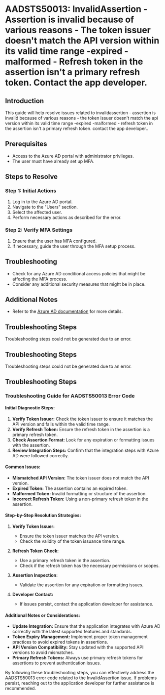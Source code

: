 # AADSTS50013: InvalidAssertion - Assertion is invalid because of various reasons - The token issuer doesn't match the API version within its valid time range -expired -malformed - Refresh token in the assertion isn't a primary refresh token. Contact the app developer.

## Introduction

This guide will help resolve issues related to invalidassertion - assertion is
invalid because of various reasons - the token issuer doesn't match the api
version within its valid time range -expired -malformed - refresh token in the
assertion isn't a primary refresh token. contact the app developer..

## Prerequisites

* Access to the Azure AD portal with administrator privileges.
* The user must have already set up MFA.

## Steps to Resolve

### Step 1: Initial Actions

1. Log in to the Azure AD portal.
2. Navigate to the "Users" section.
3. Select the affected user.
4. Perform necessary actions as described for the error.

### Step 2: Verify MFA Settings

1. Ensure that the user has MFA configured.
2. If necessary, guide the user through the MFA setup process.

## Troubleshooting

* Check for any Azure AD conditional access policies that might be affecting the
  MFA process.
* Consider any additional security measures that might be in place.

## Additional Notes

* Refer to the
  [Azure AD documentation](https://learn.microsoft.com/en-us/azure/active-directory/)
  for more details.

## Troubleshooting Steps

Troubleshooting steps could not be generated due to an error.

## Troubleshooting Steps

Troubleshooting steps could not be generated due to an error.

## Troubleshooting Steps

### Troubleshooting Guide for AADSTS50013 Error Code

#### Initial Diagnostic Steps:

1. **Verify Token Issuer:** Check the token issuer to ensure it matches the API
   version and falls within the valid time range.
2. **Verify Refresh Token:** Ensure the refresh token in the assertion is a
   primary refresh token.
3. **Check Assertion Format:** Look for any expiration or formatting issues with
   the assertion.
4. **Review Integration Steps:** Confirm that the integration steps with Azure
   AD were followed correctly.

#### Common Issues:

* **Mismatched API Version:** The token issuer does not match the API version.
* **Expired Token:** The assertion contains an expired token.
* **Malformed Token:** Invalid formatting or structure of the assertion.
* **Incorrect Refresh Token:** Using a non-primary refresh token in the
  assertion.

#### Step-by-Step Resolution Strategies:

1. **Verify Token Issuer:**

   * Ensure the token issuer matches the API version.
   * Check the validity of the token issuance time range.

2. **Refresh Token Check:**

   * Use a primary refresh token in the assertion.
   * Check if the refresh token has the necessary permissions or scopes.

3. **Assertion Inspection:**

   * Validate the assertion for any expiration or formatting issues.

4. **Developer Contact:**
   * If issues persist, contact the application developer for assistance.

#### Additional Notes or Considerations:

* **Update Integration:** Ensure that the application integrates with Azure AD
  correctly with the latest supported features and standards.
* **Token Expiry Management:** Implement proper token management practices to
  avoid expired tokens in assertions.
* **API Version Compatibility:** Stay updated with the supported API versions to
  avoid mismatches.
* **Primary Refresh Tokens:** Always use primary refresh tokens for assertions
  to prevent authentication issues.

By following these troubleshooting steps, you can effectively address the
AADSTS50013 error code related to the InvalidAssertion issue. If problems
persist, reaching out to the application developer for further assistance is
recommended.
